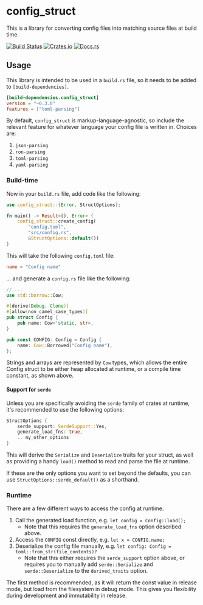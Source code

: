 config_struct
===

This is a library for converting config files into matching source files at build time.

[![Build Status](https://travis-ci.org/Mistodon/config_struct.svg?branch=master)](https://travis-ci.org/Mistodon/config_struct)
[![Crates.io](https://img.shields.io/crates/v/config_struct.svg)](https://crates.io/crates/config_struct)
[![Docs.rs](https://docs.rs/config_struct/badge.svg)](https://docs.rs/config_struct/0.3.0/config_struct/)

## Usage

This library is intended to be used in a `build.rs` file, so it needs to be added to `[build-dependencies]`.

```toml
[build-dependencies.config_struct]
version = "~0.3.0"
features = ["toml-parsing"]
```

By default, `config_struct` is markup-language-agnostic, so include the relevant feature for whatever language your config file is written in. Choices are:

1.  `json-parsing`
2.  `ron-parsing`
3.  `toml-parsing`
4.  `yaml-parsing`

### Build-time

Now in your `build.rs` file, add code like the following:

```rust
use config_struct::{Error, StructOptions};

fn main() -> Result<(), Error> {
    config_struct::create_config(
        "config.toml",
        "src/config.rs",
        &StructOptions::default())
}
```

This will take the following `config.toml` file:

```toml
name = "Config name"
```

... and generate a `config.rs` file like the following:

```rust
// ...
use std::borrow::Cow;

#[derive(Debug, Clone)]
#[allow(non_camel_case_types)]
pub struct Config {
    pub name: Cow<'static, str>,
}

pub const CONFIG: Config = Config {
    name: Cow::Borrowed("Config name"),
};
```

Strings and arrays are represented by `Cow` types, which allows the entire Config struct to be either heap allocated at runtime, or a compile time constant, as shown above.

#### Support for `serde`

Unless you are specifically avoiding the `serde` family of crates at runtime, it's recommended to use the following options:

```rust
StructOptions {
    serde_support: SerdeSupport::Yes,
    generate_load_fns: true,
    .. my_other_options
}
```

This will derive the `Serialize` and `Deserialize` traits for your struct, as well as providing a handy `load()` method to read and parse the file at runtime.

If these are the only options you want to set beyond the defaults, you can use `StructOptions::serde_default()` as a shorthand.

### Runtime

There are a few different ways to access the config at runtime.

1.  Call the generated load function, e.g. `let config = Config::load();`
    - Note that this requires the `generate_load_fns` option described above.
2.  Access the `CONFIG` const directly, e.g. `let x = CONFIG.name;`
3.  Deserialize the config file manually, e.g. `let config: Config = toml::from_str(file_contents)?`
    - Note that this either requires the `serde_support` option above, or requires you to manually add `serde::Serialize` and `serde::Deserialize` to the `derived_traits` option.

The first method is recommended, as it will return the const value in release mode, but load from the filesystem in debug mode. This gives you flexibility during development and immutability in release.
